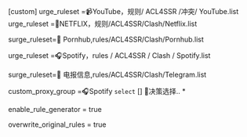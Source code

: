  [custom]
 urge_ruleset =📹YouTube，规则/ ACL4SSR /冲突/ YouTube.list
 urge_ruleset =🎥NETFLIX，规则/ACL4SSR/Clash/Netflix.list

 surge_ruleset=🔞 Pornhub,rules/ACL4SSR/Clash/Pornhub.list

 urge_ruleset =🎧Spotify，rules / ACL4SSR / Clash / Spotify.list

 surge_ruleset=📲 电报信息,rules/ACL4SSR/Clash/Telegram.list

custom_proxy_group =🎧Spotify `select`  [] 🚀决策选择.. *


enable_rule_generator = true

overwrite_original_rules = true

